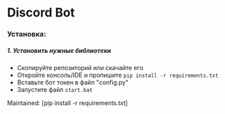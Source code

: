 # Discord Bot

### Установка:
##### 1. Установить нужные библиотеки
- Скопируйте репозиторий или скачайте его 
- Откройте консоль/IDE и пропишите `pip install -r requirements.txt`
- Вставьте бот токен в файл "config.py"
- Запустите файл `start.bat`

Maintained: [pip install -r requirements.txt]
```markdown
